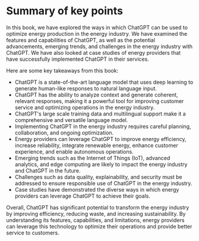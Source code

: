 Summary of key points
=================================

In this book, we have explored the ways in which ChatGPT can be used to optimize energy production in the energy industry. We have examined the features and capabilities of ChatGPT, as well as the potential advancements, emerging trends, and challenges in the energy industry with ChatGPT. We have also looked at case studies of energy providers that have successfully implemented ChatGPT in their services.

Here are some key takeaways from this book:

* ChatGPT is a state-of-the-art language model that uses deep learning to generate human-like responses to natural language input.
* ChatGPT has the ability to analyze context and generate coherent, relevant responses, making it a powerful tool for improving customer service and optimizing operations in the energy industry.
* ChatGPT's large scale training data and multilingual support make it a comprehensive and versatile language model.
* Implementing ChatGPT in the energy industry requires careful planning, collaboration, and ongoing optimization.
* Energy providers can leverage ChatGPT to improve energy efficiency, increase reliability, integrate renewable energy, enhance customer experience, and enable autonomous operations.
* Emerging trends such as the Internet of Things (IoT), advanced analytics, and edge computing are likely to impact the energy industry and ChatGPT in the future.
* Challenges such as data quality, explainability, and security must be addressed to ensure responsible use of ChatGPT in the energy industry.
* Case studies have demonstrated the diverse ways in which energy providers can leverage ChatGPT to achieve their goals.

Overall, ChatGPT has significant potential to transform the energy industry by improving efficiency, reducing waste, and increasing sustainability. By understanding its features, capabilities, and limitations, energy providers can leverage this technology to optimize their operations and provide better service to customers.



